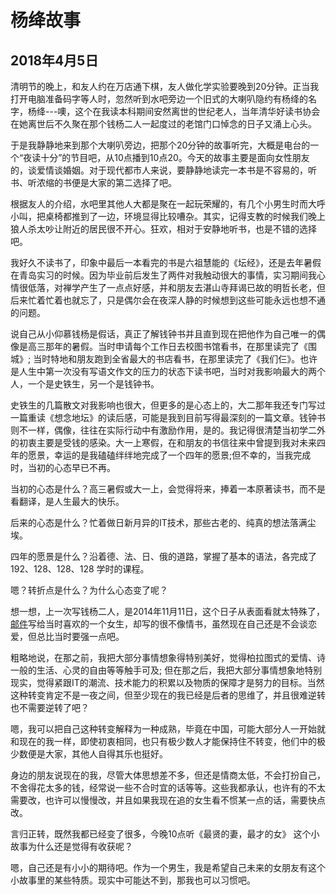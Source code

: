 # 杨绛故事
## 2018年4月5日
清明节的晚上，和友人约在万店通下棋，友人做化学实验要晚到20分钟。正当我打开电脑准备码字等人时，忽然听到水吧旁边一个旧式的大喇叭隐约有杨绛的名字，杨绛---噢，这个在我读本科期间安然离世的世纪老人，当年清华好读书协会在她离世后不久聚在那个钱杨二人一起度过的老馆门口悼念的日子又涌上心头。

于是我静静地来到那个大喇叭旁边，把那个20分钟的故事听完，大概是电台的一个“夜读十分”的节目吧，从10点播到10点20。今天的故事主要是面向女性朋友的，谈爱情谈婚姻。对于现代都市人来说，要静静地读完一本书是不容易的，听书、听浓缩的书便是大家的第二选择了吧。

根据友人的介绍，水吧里其他人大都是聚在一起玩荣耀的，有几个小男生时而大呼小叫，把桌椅都推到了一边，环境显得比较嘈杂。其实，记得支教的时候我们晚上狼人杀太吵让附近的居民很不开心。狂欢，相对于安静地听书，也是不错的选择吧。

我好久不读书了，印象中最后一本看完的书是六祖慧能的《坛经》，还是去年暑假在青岛实习的时候。因为毕业前后发生了两件对我触动很大的事情，实习期间我心情很低落，对禅学产生了一点点好感，并和朋友去湛山寺拜谒已故的明哲长老，但后来忙着忙着也就忘了，只是偶尔会在夜深人静的时候想到这些可能永远也想不通的问题。

说自己从小仰慕钱杨是假话，真正了解钱钟书并且直到现在把他作为自己唯一的偶像是高三那年的暑假。当时申请每个工作日去校图书馆看书，在那里读完了《围城》; 当时特地和朋友跑到全省最大的书店看书，在那里读完了《我们仨》。也许是人生中第一次没有写语文作文的压力的状态下读书吧，当时对我影响最大的两个人，一个是史铁生，另一个是钱钟书。

史铁生的几篇散文对我影响也很大，但更多的是心态上的，大二那年我还专门写过一篇重读《想念地坛》的读后感，可能是我到目前写得最深刻的一篇文章。钱钟书则不一样，偶像，往往在实际行动中有激励作用，是的。我记得很清楚当初学二外的初衷主要是受钱的感染。大一上寒假，在和朋友的书信往来中曾提到我对未来四年的愿景，幸运的是我磕磕绊绊地完成了一个四年的愿景;但不幸的，当我完成时，当初的心态早已不再。

当初的心态是什么？高三暑假或大一上，会觉得将来，捧着一本原著读书，而不是看翻译，是人生最大的快乐。

后来的心态是什么？忙着做日新月异的IT技术，那些古老的、纯真的想法落满尘埃。

四年的愿景是什么？沿着德、法、日、俄的道路，掌握了基本的语法，各完成了 192、128、128、128 学时的课程。

嗯？转折点是什么？为什么心态变了呢？

想一想，上一次写钱杨二人，是2014年11月11日，这个日子从表面看就太特殊了，[邮件](../2014/my_love_view.html)写给当时喜欢的一个女生，却写的很不像情书，虽然现在自己还是不会谈恋爱，但总比当时要强一点吧。

粗略地说，在那之前，我把大部分事情想象得特别美好，觉得柏拉图式的爱情、诗一般的生活、心灵的自由等等触手可及; 但在那之后，我把大部分事情想象地特别现实，觉得紧跟IT的潮流、技术能力的积累以及物质的保障才是努力的目标。当然这种转变肯定不是一夜之间，但至少现在的我已经是后者的思维了，并且很难逆转也不需要逆转了吧？

嗯，我可以把自己这种转变解释为一种成熟，毕竟在中国，可能大部分人一开始就和现在的我一样，即使初衷相同，也只有极少数人才能保持住不转变，他们中的极少数便是大家，其他人自得其乐也挺好。

身边的朋友说现在的我，尽管大体思想差不多，但还是情商太低，不会打扮自己，不舍得花太多的钱，经常说一些不合时宜的话等等。这些我都承认，也许有的不太需要改，也许可以慢慢改，并且如果我现在追的女生看不惯某一点的话，需要快点改。

言归正转，既然我都已经变了很多，今晚10点听《最贤的妻，最才的女》 这个小故事为什么还是觉得有收获呢？ 

嗯，自己还是有小小的期待吧。作为一个男生，我是希望自己未来的女朋友有这个小故事里的某些特质。现实中可能达不到，那我也可以习惯吧。




